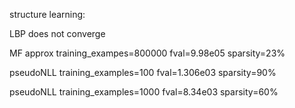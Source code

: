 
structure learning:

LBP does not converge

MF approx training_exampes=800000 fval=9.98e05 sparsity=23%

pseudoNLL training_examples=100 fval=1.306e03 sparsity=90%

pseudoNLL training_examples=1000 fval=8.34e03 sparsity=60%




